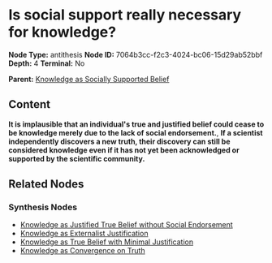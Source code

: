# Is social support really necessary for knowledge?

**Node Type:** antithesis
**Node ID:** 7064b3cc-f2c3-4024-bc06-15d29ab52bbf
**Depth:** 4
**Terminal:** No

**Parent:** [Knowledge as Socially Supported Belief](knowledge-as-socially-supported-belief-synthesis-c0051dc9-6e57-4fe6-ba9b-30472a8bcf7c.md)

## Content

**It is implausible that an individual's true and justified belief could cease to be knowledge merely due to the lack of social endorsement.**, **If a scientist independently discovers a new truth, their discovery can still be considered knowledge even if it has not yet been acknowledged or supported by the scientific community.**

## Related Nodes

### Synthesis Nodes

- [Knowledge as Justified True Belief without Social Endorsement](knowledge-as-justified-true-belief-without-social-endorsement-synthesis-5feef4fa-48e6-42df-81c2-01b1e0ebcd64.md)
- [Knowledge as Externalist Justification](knowledge-as-externalist-justification-synthesis-eb3ef933-d92a-497b-8f08-a90c6338b197.md)
- [Knowledge as True Belief with Minimal Justification](knowledge-as-true-belief-with-minimal-justification-synthesis-311e8506-8cbe-419c-91f1-f1fa335921cb.md)
- [Knowledge as Convergence on Truth](knowledge-as-convergence-on-truth-synthesis-4ff50289-245b-4df8-99d7-674323fb856b.md)
